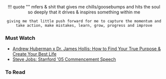 <center>
!!! quote ""
    mfers & shit that gives me chills/goosebumps and hits the soul so deeply that it drives & inspires something within me

    giving me that little push forward for me to capture the momentum and take action, make mistakes, learn, grow, progress and improve
</center>

### Must Watch
- [Andrew Huberman x Dr. James Hollis: How to Find Your True Purpose & Create Your Best Life](https://www.youtube.com/watch?v=SyWC8ZFVxGo&t=7018s&ab_channel=AndrewHuberman)
- [Steve Jobs: Stanford '05 Commencement Speech](https://www.youtube.com/watch?v=UF8uR6Z6KLc&ab_channel=Stanford)

### To Read